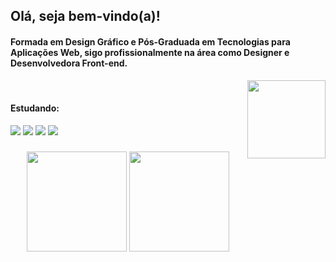 ## Olá, seja bem-vindo(a)!

#### Formada em Design Gráfico e Pós-Graduada em Tecnologias para Aplicações Web, sigo profissionalmente na área como Designer e Desenvolvedora Front-end.

  <img align="right" width="125" src="https://i.imgur.com/dEKXsWO.png">

<div align="left" style="display: inline_block"><br> 
 
  <h4>Estudando: </h4>
  

  
  <img src="https://img.shields.io/badge/-HTML-7fdbca?style=for-the-badge&logo=html5&logoColor=black">
  <img src="https://img.shields.io/badge/-CSS-7fdbca?style=for-the-badge&logo=css3&logoColor=black">
  <img src="https://img.shields.io/badge/-JavaScript-7fdbca?style=for-the-badge&logo=javascript&logoColor=black">
  <img src="https://img.shields.io/badge/-React-7fdbca?style=for-the-badge&logo=react&logoColor=black">
  
</div>  

###

<div align="center">  
  
  <img height="160em" src="https://github-readme-stats.vercel.app/api?username=leticialist&show_icons=true&include_all_commits=true&count_private=true&title_color=a67fd4&bg_color=00000000&icon_color=a67fd4&text_color=7fdbca"/>
  
  <img height="160em" src="https://github-readme-stats.vercel.app/api/top-langs/?username=leticialist&&layout=compact&langs_count=6&title_color=a67fd4&bg_color=00000000&icon_color=a67fd4&text_color=7fdbca"/>
    
</div> 
